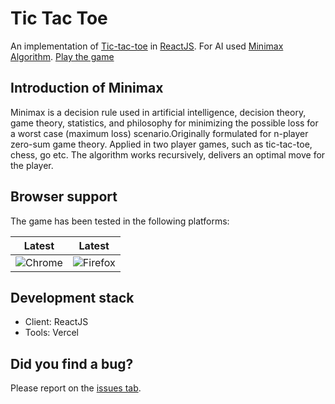 # Tic Tac Toe

An implementation of [Tic-tac-toe](https://en.wikipedia.org/wiki/Tic-tac-toe) in [ReactJS](https://reactjs.org/). For AI used [Minimax Algorithm](https://en.wikipedia.org/wiki/Minimax). [Play the game]()


## Introduction of Minimax

Minimax is a decision rule used in artificial intelligence, decision theory, game theory, statistics, and philosophy for minimizing the possible loss for a worst case (maximum loss) scenario.Originally formulated for n-player zero-sum game theory. Applied in two player games, such as tic-tac-toe, chess, go etc. The algorithm works recursively, delivers an optimal move for the player.

## Browser support

The game has been tested in the following platforms:

Latest | Latest |
--- | --- |
![Chrome](https://raw.github.com/alrra/browser-logos/master/chrome/chrome_48x48.png) | ![Firefox](https://raw.github.com/alrra/browser-logos/master/firefox/firefox_48x48.png) |

## Development stack
- Client: ReactJS
- Tools: Vercel

## Did you find a bug?

Please report on the [issues tab](https://github.com/vlad1999/tic-tac-toe-react-js/issues).